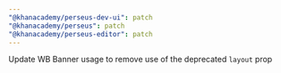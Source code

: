 ```yaml
---
"@khanacademy/perseus-dev-ui": patch
"@khanacademy/perseus": patch
"@khanacademy/perseus-editor": patch
---
```


Update WB Banner usage to remove use of the deprecated `layout` prop
